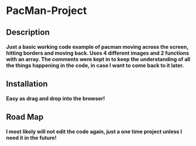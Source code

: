 # **PacMan-Project**

## **Description** 
#### Just a basic working code example of pacman moving across the screen, hitting borders and moving back. Uses 4 different images and 2 functions with an array. The comments were kept in to keep the understanding of all the things happening in the code, in case I want to come back to it later.  

## **Installation** 
#### Easy as drag and drop into the browser!

## **Road Map** 
#### I most likely will not edit the code again, just a one time project unless I need it in the future!

